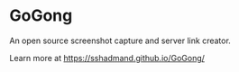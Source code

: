 # GoGong
An open source screenshot capture and server link creator.

Learn more at https://sshadmand.github.io/GoGong/
